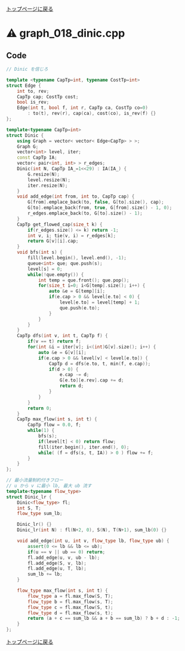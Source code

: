 <!-- Mathjax Support -->
<script type="text/javascript" async
  src="https://cdn.mathjax.org/mathjax/latest/MathJax.js?config=TeX-MML-AM_CHTML">
</script>
<script type="text/javascript" src="https://cdnjs.cloudflare.com/ajax/libs/jquery/3.4.1/jquery.min.js"></script>
<link rel="stylesheet" href="../css/copy-button.css" />
<script type="text/javascript" src="../js/balloons.js"></script>
<script type="text/javascript" src="../js/copy-button.js"></script>



[トップページに戻る](../index.html)

# :warning: graph\_018\_dinic.cpp

## Code

```cpp
// Dinic を信じろ

template <typename CapTp=int, typename CostTp=int>
struct Edge {
    int to, rev;
    CapTp cap; CostTp cost;
    bool is_rev;
    Edge(int t, bool f, int r, CapTp ca, CostTp co=0)
        : to(t), rev(r), cap(ca), cost(co), is_rev(f) {}
};

template<typename CapTp=int>
struct Dinic {
    using Graph = vector< vector< Edge<CapTp> > >;
    Graph G;
    vector<int> level, iter;
    const CapTp IA;
    vector< pair<int, int> > r_edges;
    Dinic(int N, CapTp IA_=1<<29) : IA(IA_) {
        G.resize(N);
        level.resize(N);
        iter.resize(N);
    }
    void add_edge(int from, int to, CapTp cap) {
        G[from].emplace_back(to, false, G[to].size(), cap);
        G[to].emplace_back(from, true, G[from].size() - 1, 0);
        r_edges.emplace_back(to, G[to].size() - 1);
    }
    CapTp get_flowed_cap(size_t k) {
        if(r_edges.size() <= k) return -1;
        int v, i; tie(v, i) = r_edges[k];
        return G[v][i].cap;
    }
    void bfs(int s) {
        fill(level.begin(), level.end(), -1);
        queue<int> que; que.push(s);
        level[s] = 0;
        while(!que.empty()) {
            int temp = que.front(); que.pop();
            for(size_t i=0; i<G[temp].size(); i++) {
                auto &e = G[temp][i];
                if(e.cap > 0 && level[e.to] < 0) {
                    level[e.to] = level[temp] + 1;
                    que.push(e.to);
                }
            }
        }
    }
    CapTp dfs(int v, int t, CapTp f) {
        if(v == t) return f;
        for(int &i = iter[v]; i<(int)G[v].size(); i++) {
            auto &e = G[v][i];
            if(e.cap > 0 && level[v] < level[e.to]) {
                CapTp d = dfs(e.to, t, min(f, e.cap));
                if(d > 0) {
                    e.cap -= d;
                    G[e.to][e.rev].cap += d;
                    return d;
                }
            }
        }
        return 0;
    }
    CapTp max_flow(int s, int t) {
        CapTp flow = 0.0, f;
        while(1) {
            bfs(s);
            if(level[t] < 0) return flow;
            fill(iter.begin(), iter.end(), 0);
            while( (f = dfs(s, t, IA)) > 0 ) flow += f;
        }
    }
};

// 最小流量制約付きフロー
// u から v に最小 lb, 最大 ub 流す
template<typename flow_type>
struct Dinic_lr {
    Dinic<flow_type> fl;
    int S, T;
    flow_type sum_lb;

    Dinic_lr() {}
    Dinic_lr(int N) : fl(N+2, 0), S(N), T(N+1), sum_lb(0) {}

    void add_edge(int u, int v, flow_type lb, flow_type ub) {
        assert(0 <= lb && lb <= ub);
        if(u == v || ub == 0) return;
        fl.add_edge(u, v, ub - lb);
        fl.add_edge(S, v, lb);
        fl.add_edge(u, T, lb);
        sum_lb += lb;
    }

    flow_type max_flow(int s, int t) {
        flow_type a = fl.max_flow(S, T);
        flow_type b = fl.max_flow(s, T);
        flow_type c = fl.max_flow(S, t);
        flow_type d = fl.max_flow(s, t);
        return (a + c == sum_lb && a + b == sum_lb) ? b + d : -1;
    }
};

```

[トップページに戻る](../index.html)
